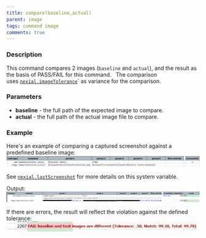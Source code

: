 ```yaml
---
title: compare(baseline,actual)
parent: image
tags: command image
comments: true
---
```



### Description
This command compares 2 images (`baseline` and `actual`), and the result as the basis of PASS/FAIL for this command.  
The comparison uses [`nexial.imageTolerance`](../../systemvars/index#nexial.imageTolerance)` as variance for the 
comparison.


### Parameters
- **baseline** \- the full path of the expected image to compare.
- **actual** \- the full path of the actual image file to compare.


### Example
Here's an example of comparing a captured screenshot against a predefined baseline image:<br/>
![script](image/compare_01.png)

See [`nexial.lastScreenshot`](../../systemvars/index#nexial.lastScreenshot) for more details on this system variable.

Output:<br/>
![output](image/compare_02.png)

If there are errors, the result will reflect the violation against the defined tolerance:<br/>
![output2](image/compare_03.png)
